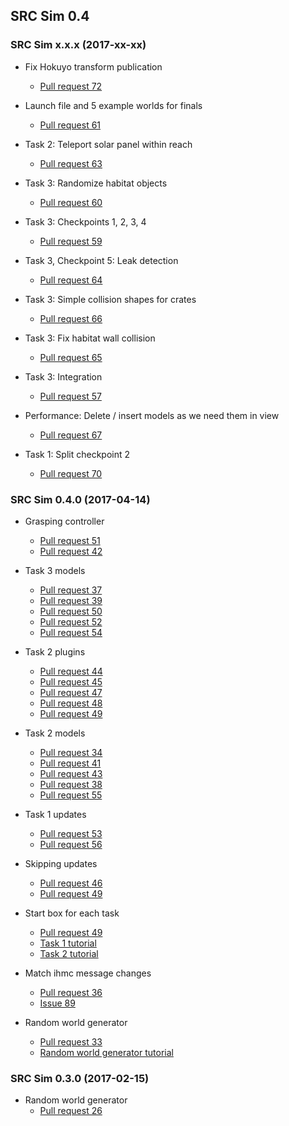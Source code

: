 ## SRC Sim 0.4

### SRC Sim x.x.x (2017-xx-xx)

* Fix Hokuyo transform publication
    * [Pull request 72](https://bitbucket.org/osrf/srcsim/pull-requests/72)

* Launch file and 5 example worlds for finals
    * [Pull request 61](https://bitbucket.org/osrf/srcsim/pull-requests/61)

* Task 2: Teleport solar panel within reach
    * [Pull request 63](https://bitbucket.org/osrf/srcsim/pull-requests/63)

* Task 3: Randomize habitat objects
    * [Pull request 60](https://bitbucket.org/osrf/srcsim/pull-requests/60)

* Task 3: Checkpoints 1, 2, 3, 4
    * [Pull request 59](https://bitbucket.org/osrf/srcsim/pull-requests/59)

* Task 3, Checkpoint 5: Leak detection
    * [Pull request 64](https://bitbucket.org/osrf/srcsim/pull-requests/64)

* Task 3: Simple collision shapes for crates
    * [Pull request 66](https://bitbucket.org/osrf/srcsim/pull-requests/66)

* Task 3: Fix habitat wall collision
    * [Pull request 65](https://bitbucket.org/osrf/srcsim/pull-requests/65)

* Task 3: Integration
    * [Pull request 57](https://bitbucket.org/osrf/srcsim/pull-requests/57)

* Performance: Delete / insert models as we need them in view
    * [Pull request 67](https://bitbucket.org/osrf/srcsim/pull-requests/67)

* Task 1: Split checkpoint 2
    * [Pull request 70](https://bitbucket.org/osrf/srcsim/pull-requests/70)

### SRC Sim 0.4.0 (2017-04-14)

* Grasping controller
    * [Pull request 51](https://bitbucket.org/osrf/srcsim/pull-requests/51)
    * [Pull request 42](https://bitbucket.org/osrf/srcsim/pull-requests/42)

* Task 3 models
    * [Pull request 37](https://bitbucket.org/osrf/srcsim/pull-requests/37)
    * [Pull request 39](https://bitbucket.org/osrf/srcsim/pull-requests/39)
    * [Pull request 50](https://bitbucket.org/osrf/srcsim/pull-requests/50)
    * [Pull request 52](https://bitbucket.org/osrf/srcsim/pull-requests/52)
    * [Pull request 54](https://bitbucket.org/osrf/srcsim/pull-requests/54)

* Task 2 plugins
    * [Pull request 44](https://bitbucket.org/osrf/srcsim/pull-requests/44)
    * [Pull request 45](https://bitbucket.org/osrf/srcsim/pull-requests/45)
    * [Pull request 47](https://bitbucket.org/osrf/srcsim/pull-requests/47)
    * [Pull request 48](https://bitbucket.org/osrf/srcsim/pull-requests/48)
    * [Pull request 49](https://bitbucket.org/osrf/srcsim/pull-requests/49)

* Task 2 models
    * [Pull request 34](https://bitbucket.org/osrf/srcsim/pull-requests/34)
    * [Pull request 41](https://bitbucket.org/osrf/srcsim/pull-requests/41)
    * [Pull request 43](https://bitbucket.org/osrf/srcsim/pull-requests/43)
    * [Pull request 38](https://bitbucket.org/osrf/srcsim/pull-requests/38)
    * [Pull request 55](https://bitbucket.org/osrf/srcsim/pull-requests/55)

* Task 1 updates
    * [Pull request 53](https://bitbucket.org/osrf/srcsim/pull-requests/53)
    * [Pull request 56](https://bitbucket.org/osrf/srcsim/pull-requests/56)

* Skipping updates
    * [Pull request 46](https://bitbucket.org/osrf/srcsim/pull-requests/46)
    * [Pull request 49](https://bitbucket.org/osrf/srcsim/pull-requests/49)

* Start box for each task
    * [Pull request 49](https://bitbucket.org/osrf/srcsim/pull-requests/49)
    * [Task 1 tutorial](https://bitbucket.org/osrf/srcsim/wiki/finals_task1)
    * [Task 2 tutorial](https://bitbucket.org/osrf/srcsim/wiki/finals_task2)

* Match ihmc message changes
    * [Pull request 36](https://bitbucket.org/osrf/srcsim/pull-requests/36)
    * [Issue 89](https://bitbucket.org/osrf/srcsim/issues/89/update-walking-script-to-use-new-ihmc)

* Random world generator
    * [Pull request 33](https://bitbucket.org/osrf/srcsim/pull-requests/33)
    * [Random world generator tutorial](https://bitbucket.org/osrf/srcsim/wiki/world_generator)

### SRC Sim 0.3.0 (2017-02-15)

* Random world generator
    * [Pull request 26](https://bitbucket.org/osrf/srcsim/pull-requests/26)
